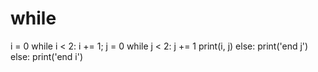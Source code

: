 # while
i = 0
while i < 2:
    i += 1; j = 0
    while j < 2:
        j += 1
        print(i, j)
    else: print('end j')
else: print('end i')
